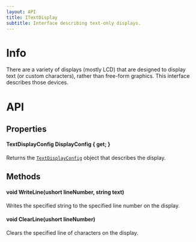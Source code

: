 ```yaml
---
layout: API
title: ITextDisplay
subtitle: Interface describing text-only displays.
---
```


# Info

There are a variety of displays (mostly LCD) that are designed to display text (or custom characters), rather than free-form graphics. This interface describes those devices.

# API

## Properties

#### TextDisplayConfig DisplayConfig { get; }

Returns the [`TextDisplayConfig`](/API/Displays/TextDisplayConfig) object that describes the display.

## Methods

#### void WriteLine(ushort lineNumber, string text)

Writes the specified string to the specified line number on the display.

#### void ClearLine(ushort lineNumber)

Clears the specified line of characters on the display.